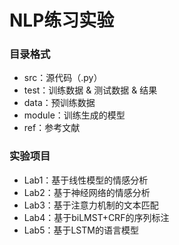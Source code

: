 # NLP练习实验

### 目录格式
* src：源代码（.py）
* test：训练数据 & 测试数据 & 结果
* data：预训练数据
* module：训练生成的模型
* ref：参考文献

### 实验项目
* Lab1：基于线性模型的情感分析
* Lab2：基于神经网络的情感分析
* Lab3：基于注意力机制的文本匹配
* Lab4：基于biLMST+CRF的序列标注
* Lab5：基于LSTM的语言模型
